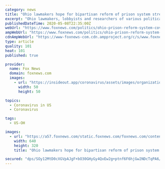 ```yaml
---
category: news
title: "Ohio lawmakers hope for bipartisan reform of prison system stressed by COVID-19"
excerpt: "Ohio lawmakers, lobbyists and researchers of various political stripes are finding a common cause in prison reform."
publishedDateTime: 2020-05-08T22:35:00Z
webUrl: "https://www.foxnews.com/politics/ohio-prison-reform-system-covid-19"
ampWebUrl: "https://www.foxnews.com/politics/ohio-prison-reform-system-covid-19.amp"
cdnAmpWebUrl: "https://www-foxnews-com.cdn.ampproject.org/c/s/www.foxnews.com/politics/ohio-prison-reform-system-covid-19.amp"
type: article
quality: 101
heat: 101
published: true

provider:
  name: Fox News
  domain: foxnews.com
  images:
    - url: "https://insideout.app/coronavirus/assets/images/organizations/foxnews.com-50x50.jpg"
      width: 50
      height: 50

topics:
  - Coronavirus in US
  - Coronavirus

tags:
  - US-OH

images:
  - url: "https://a57.foxnews.com/static.foxnews.com/foxnews.com/content/uploads/2020/05/640/320/Rep.-Diane-Grendell-.jpg?ve=1&tl=1"
    width: 640
    height: 320
    title: "Ohio lawmakers hope for bipartisan reform of prison system stressed by COVID-19"

secured: "dps/SOy12MtD0cXGVpAJgF+bO30GHyGy4QxEw2g+ptnf6F6hjGw2NDcTqPA6/AhJb72eMYG3njLo64URTVIqd4nID/zwtecHOk50ULv3jQvmaxKxFSEIu66CoxVEVYI427n456APHvqD5lqX/nHe+qGJ89PO+Ub6mM/wvuWZPC2mWf2O4ruEOHT6HKUJAGgoawxofKnMS7GTSEQuLWDxmDC1z1CJyGp9/DmHbOsX1jX3PoRzSKu6N+DhZJbRekf8uZz5T1BrTWKR0EjJKx0OhemjqxQey1iB+o+LVs/CI2AKnPwIORi0bot9Qd5anIp5MBY7Yl+UcKcnBFV/OGkJ25OTb1i9S1DerrkvyEkuZfykNTfNOHu49qxFnjTZst9EcXVvGTELOuvbKb393/fL5z0I9UKVzUBCRZMxJXUj6BkLgEiVim1rfFw4OipqfSbI8xuq9544m/HktLoj1DVqV6bxbEbk5eBr6iy6iR2VMKo=;N2P1KdvGr1TmYFSH5XCgkw=="
---
```


